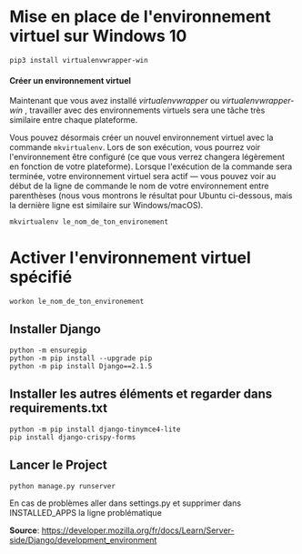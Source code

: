 

# Mise en place de l'environnement virtuel sur Windows 10

    pip3 install virtualenvwrapper-win
#### Créer un environnement virtuel
Maintenant que vous avez installé  _virtualenvwrapper_  ou  _virtualenvwrapper-win_  , travailler avec des environnements virtuels sera une tâche très similaire entre chaque plateforme.

Vous pouvez désormais créer un nouvel environnement virtuel avec la commande  `mkvirtualenv`. Lors de son exécution, vous pourrez voir l'environnement être configuré (ce que vous verrez changera légèrement en fonction de votre plateforme). Lorsque l'exécution de la commande sera terminée, votre environnement virtuel sera actif — vous pouvez voir au début de la ligne de commande le nom de votre environnement entre parenthèses (nous vous montrons le résultat pour Ubuntu ci-dessous, mais la dernière ligne est similaire sur Windows/macOS).

    mkvirtualenv le_nom_de_ton_environement

# Activer l'environnement virtuel spécifié

    workon le_nom_de_ton_environement

## Installer Django

    python -m ensurepip 
    python -m pip install --upgrade pip 
    python -m pip install Django==2.1.5

## Installer les autres éléments et regarder dans requirements.txt

    python -m pip install django-tinymce4-lite 
    pip install django-crispy-forms



## Lancer le Project

    python manage.py runserver
 En cas de problèmes aller dans settings.py et supprimer dans INSTALLED_APPS la ligne problématique 

**Source**: https://developer.mozilla.org/fr/docs/Learn/Server-side/Django/development_environment
